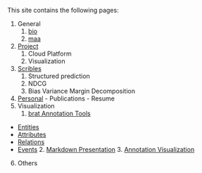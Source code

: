 

This site contains the following pages:

1. General
    1. [bio](https://en.wikipedia.org/wiki/Bioinformatics)
    2. [maa](https://www.maa.org)
2. [Project](../../../k2)
    1. Cloud Platform
    2. Visualization
3. [Scribles](../../../w3)
    1. Structured prediction
    2. NDCG
    3. Bias Variance Margin Decomposition
4. [Personal](../../../d4/) - Publications - Resume 
5. Visualization
    1. [brat Annotation Tools ](http://brat.nlplab.org/sitemap.html)
 - [Entities](../../../w3/l17/brat/v14ex/b14aEntities.html)
 - [Attributes](../../../w3/l17/brat/v14ex/b14bAttribute.html)
 - [Relations](../../../w3/l17/brat/v14ex/b14cRelation.html)
 - [Events](../../../w3/l17/brat/v14ex/b14dEvent.html)
    2. [Markdown Presentation](../../../w3/yXX/md/README.html)
    3. [Annotation Visualization](../../../w3/yXX/anno/anno.html)
6. Others